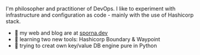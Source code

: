 <!--
**jsporna/jsporna** is a ✨ _special_ ✨ repository because its `README.md` (this file) appears on your GitHub profile.

Here are some ideas to get you started:

- 🔭 I’m currently working on ...
- 🌱 I’m currently learning ...
- 👯 I’m looking to collaborate on ...
- 🤔 I’m looking for help with ...
- 💬 Ask me about ...
- 📫 How to reach me: ...
- 😄 Pronouns: ...
- ⚡ Fun fact: ...
-->

I'm philosopher and practitioner of DevOps. I like to experiment with infrastructure and configuration as code - mainly with the use of Hashicorp stack.
- 💬 my web and blog are at [sporna.dev](https://sporna.dev)
- 🌱 learning two new tools: Hashicorp Boundary & Waypoint
- 🔭 trying to creat own key/value DB engine pure in Python
